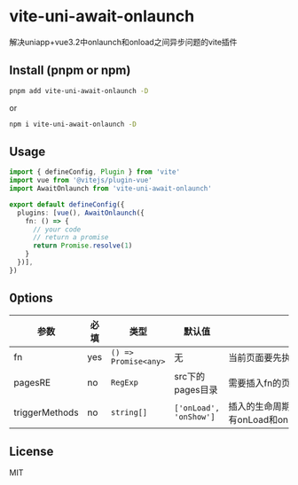 # vite-uni-await-onlaunch

解决uniapp+vue3.2中onlaunch和onload之间异步问题的vite插件

## Install (pnpm or npm)

```bash
pnpm add vite-uni-await-onlaunch -D
```

or

```bash
npm i vite-uni-await-onlaunch -D
```

## Usage


```ts
import { defineConfig, Plugin } from 'vite'
import vue from '@vitejs/plugin-vue'
import AwaitOnlaunch from 'vite-uni-await-onlaunch'

export default defineConfig({
  plugins: [vue(), AwaitOnlaunch({
    fn: () => {
      // your code
      // return a promise
      return Promise.resolve(1)
    }
  })],
})

```

##  0ptions
|  参数   | 必填  | 类型 | 默认值 | 说明
|  ----  | ----  |----  | ----  | ----  | 
| fn  | yes | `() => Promise<any>` | 无 | <div style="width: 300pt">当前页面要先执行的方法，如登录等</div>
| pagesRE  | no | `RegExp` | src下的pages目录 | <div style="width: 300pt">需要插入fn的页面正则，默认src下的pages目录</div>
| triggerMethods  | no | `string[]` |`['onLoad', 'onShow']` | <div style="width: 300pt">插入的生命周期数组，优先级递减，只插入一个，如页面有onLoad和onShow，只在onLoad中提前执行fn</div>


## License

MIT
